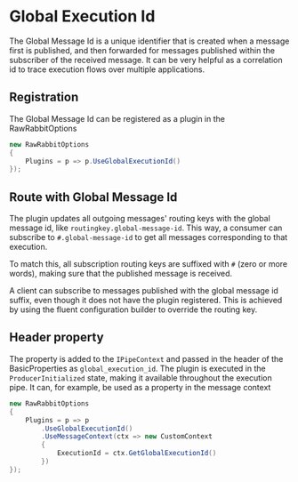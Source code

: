 # Global Execution Id

The Global Message Id is a unique identifier that is created when a message first is published, and then forwarded for messages published within the subscriber of the received message. 
It can be very helpful as a correlation id to trace execution flows over multiple applications.

## Registration

The Global Message Id can be registered as a plugin in the RawRabbitOptions

```csharp
new RawRabbitOptions
{
    Plugins = p => p.UseGlobalExecutionId()
});
```

## Route with Global Message Id

The plugin updates all outgoing messages' routing keys with the global message id, like `routingkey.global-message-id`. This way, a consumer can subscribe to `#.global-message-id` to get all messages corresponding to that execution.

To match this, all subscription routing keys are suffixed with `#` (zero or more words), making sure that the published message is received.

A client can subscribe to messages published with the global message id suffix, even though it does not have the plugin registered. This is achieved by using the fluent configuration builder to override the routing key.

## Header property

The property is added to the `IPipeContext` and passed in the header of the BasicProperties as `global_execution_id`. The plugin is executed in the `ProducerInitialized` state, making it available throughout the execution pipe. It can, for example, be used as a property in the message context

```csharp
new RawRabbitOptions
{
    Plugins = p => p
        .UseGlobalExecutionId()
        .UseMessageContext(ctx => new CustomContext
        {
            ExecutionId = ctx.GetGlobalExecutionId()
        })
});
```